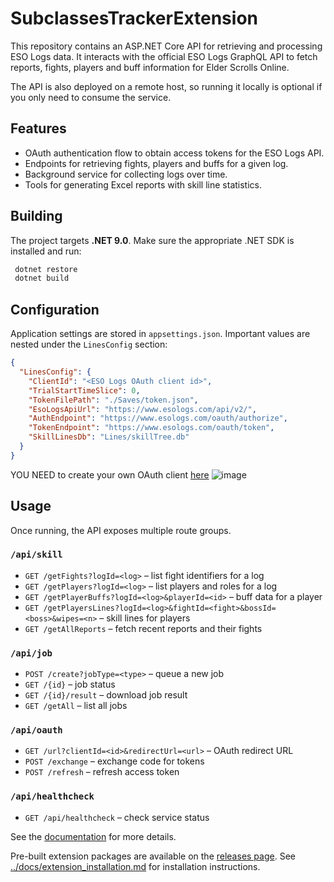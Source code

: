 # SubclassesTrackerExtension

This repository contains an ASP.NET Core API for retrieving and processing
ESO Logs data. It interacts with the official ESO Logs GraphQL API to fetch
reports, fights, players and buff information for Elder Scrolls Online.

The API is also deployed on a remote host, so running it locally is optional if you only need to consume the service.

## Features

- OAuth authentication flow to obtain access tokens for the ESO Logs API.
- Endpoints for retrieving fights, players and buffs for a given log.
- Background service for collecting logs over time.
- Tools for generating Excel reports with skill line statistics.

## Building

The project targets **.NET 9.0**. Make sure the appropriate .NET SDK is
installed and run:

```bash
 dotnet restore
 dotnet build
```

## Configuration

Application settings are stored in `appsettings.json`. Important values are
nested under the `LinesConfig` section:

```json
{
  "LinesConfig": {
    "ClientId": "<ESO Logs OAuth client id>",
    "TrialStartTimeSlice": 0,
    "TokenFilePath": "./Saves/token.json",
    "EsoLogsApiUrl": "https://www.esologs.com/api/v2/",
    "AuthEndpoint": "https://www.esologs.com/oauth/authorize",
    "TokenEndpoint": "https://www.esologs.com/oauth/token",
    "SkillLinesDb": "Lines/skillTree.db"
  }
}
```
YOU NEED to create your own OAuth client [here](https://www.esologs.com/api/clients)
![image](https://github.com/user-attachments/assets/5c596b6c-2d00-42c2-96cf-57a0d1725d5b)

## Usage

Once running, the API exposes multiple route groups.

### `/api/skill`
* `GET /getFights?logId=<log>` – list fight identifiers for a log
* `GET /getPlayers?logId=<log>` – list players and roles for a log
* `GET /getPlayerBuffs?logId=<log>&playerId=<id>` – buff data for a player
* `GET /getPlayersLines?logId=<log>&fightId=<fight>&bossId=<boss>&wipes=<n>` – skill lines for players
* `GET /getAllReports` – fetch recent reports and their fights

### `/api/job`
* `POST /create?jobType=<type>` – queue a new job
* `GET /{id}` – job status
* `GET /{id}/result` – download job result
* `GET /getAll` – list all jobs

### `/api/oauth`
* `GET /url?clientId=<id>&redirectUrl=<url>` – OAuth redirect URL
* `POST /exchange` – exchange code for tokens
* `POST /refresh` – refresh access token

### `/api/healthcheck`
* `GET /api/healthcheck` – check service status

See the [documentation](docs/API.md) for more details.

Pre-built extension packages are available on the [releases page](https://github.com/YourHopelessness/SubclassesTrackerAPI/releases). See [../docs/extension_installation.md](../docs/extension_installation.md) for installation instructions.
